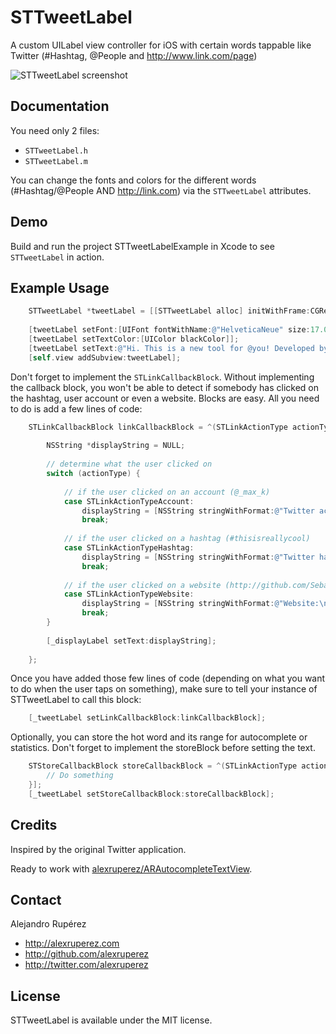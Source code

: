 # STTweetLabel

A custom UILabel view controller for iOS with certain words tappable like Twitter (#Hashtag, @People and http://www.link.com/page)

![STTweetLabel screenshot](https://raw.github.com/alexruperez/STTweetLabel/master/screenshot.png "STTweetLabel Screenshot")

## Documentation

You need only 2 files:

- `STTweetLabel.h`
- `STTweetLabel.m`

You can change the fonts and colors for the different words (#Hashtag/@People AND http://link.com) via the `STTweetLabel` attributes.

## Demo

Build and run the project STTweetLabelExample in Xcode to see `STTweetLabel` in action. 

## Example Usage

``` objective-c
    STTweetLabel *tweetLabel = [[STTweetLabel alloc] initWithFrame:CGRectMake(20.0, 60.0, 280.0, 200.0)];
    
    [tweetLabel setFont:[UIFont fontWithName:@"HelveticaNeue" size:17.0]];
    [tweetLabel setTextColor:[UIColor blackColor]];
    [tweetLabel setText:@"Hi. This is a new tool for @you! Developed by->@SebThiebaud for #iPhone #ObjC... ;-) My GitHub page: https://t.co/pQXDoiYA"];
    [self.view addSubview:tweetLabel];
```

Don't forget to implement the `STLinkCallbackBlock`. Without implementing the callback block, you won't be able to detect if somebody has clicked on the hashtag, user account or even a website.
Blocks are easy. All you need to do is add a few lines of code:

``` objective-c
    STLinkCallbackBlock linkCallbackBlock = ^(STLinkActionType actionType, NSString *link) {
	        
        NSString *displayString = NULL;
        
        // determine what the user clicked on
        switch (actionType) {
                
            // if the user clicked on an account (@_max_k)    
            case STLinkActionTypeAccount:
                displayString = [NSString stringWithFormat:@"Twitter account:\n%@", link];
                break;
            
            // if the user clicked on a hashtag (#thisisreallycool)
            case STLinkActionTypeHashtag:
                displayString = [NSString stringWithFormat:@"Twitter hashtag:\n%@", link];
                break;
            
            // if the user clicked on a website (http://github.com/SebastienThiebaud)
            case STLinkActionTypeWebsite:
                displayString = [NSString stringWithFormat:@"Website:\n%@", link];
                break;
        }
        
        [_displayLabel setText:displayString];
        
    };
```

Once you have added those few lines of code (depending on what you want to do when the user taps on something), make sure to tell your instance of STTweetLabel to call this block:

``` objective-c
    [_tweetLabel setLinkCallbackBlock:linkCallbackBlock];
```

Optionally, you can store the hot word and its range for autocomplete or statistics. Don't forget to implement the storeBlock before setting the text.

``` objective-c
	STStoreCallbackBlock storeCallbackBlock = ^(STLinkActionType actionType, NSString *link) {
	    // Do something
	}];
	[_tweetLabel setStoreCallbackBlock:storeCallbackBlock];
```

## Credits

Inspired by the original Twitter application.

Ready to work with [alexruperez/ARAutocompleteTextView](https://github.com/alexruperez/ARAutocompleteTextView).

## Contact

Alejandro Rupérez

- http://alexruperez.com
- http://github.com/alexruperez
- http://twitter.com/alexruperez

## License

STTweetLabel is available under the MIT license.

